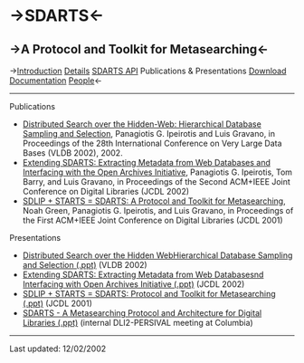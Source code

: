 ->SDARTS<-
  ======

->A Protocol and Toolkit for Metasearching<-
  ----------------------------------------

->[Introduction](https://github.com/ipeirotis/SDARTS/edit/master/introduction.md) [Details](https://github.com/ipeirotis/SDARTS/blob/master/details.md) [SDARTS API](https://github.com/ipeirotis/SDARTS/blob/master/sdartsapi.md) Publications & Presentations [Download](https://github.com/ipeirotis/SDARTS/blob/master/download.md)	[Documentation](https://github.com/ipeirotis/SDARTS/blob/master/documentation.md) [People](https://github.com/ipeirotis/SDARTS/blob/master/people.md)<-

* * *

Publications

* [Distributed Search over the Hidden-Web: Hierarchical Database Sampling and Selection](http://www.cs.columbia.edu/~pirot/publications/vldb2002.pdf),
  Panagiotis G. Ipeirotis and Luis Gravano,
  in Proceedings of the 28th International Conference on Very Large Data Bases (VLDB 2002), 2002.
* [Extending SDARTS: Extracting Metadata from Web Databases and Interfacing with the Open Archives Initiative](http://www.cs.columbia.edu/~pirot/publications/jcdl02.pdf),
  Panagiotis G. Ipeirotis, Tom Barry, and Luis Gravano,
  in Proceedings of the Second ACM+IEEE Joint Conference on Digital Libraries (JCDL 2002)
* [SDLIP + STARTS = SDARTS: A Protocol and Toolkit for Metasearching](http://www.cs.columbia.edu/~pirot/publications/jcdl01.pdf),
  Noah Green, Panagiotis G. Ipeirotis, and Luis Gravano,
  in Proceedings of the First ACM+IEEE Joint Conference on Digital Libraries (JCDL 2001)

Presentations

* [Distributed Search over the Hidden WebHierarchical Database Sampling and Selection (.ppt)](http://sdarts.cs.columbia.edu/publications/sdarts-vldb2002.ppt) (VLDB 2002)
* [Extending SDARTS: Extracting Metadata from Web Databasesnd Interfacing with Open Archives Initiative (.ppt)](http://sdarts.cs.columbia.edu/publications/sdarts-jcdl2002.ppt) (JCDL 2002)
* [SDLIP + STARTS = SDARTS: Protocol and Toolkit for Metasearching (.ppt)](http://sdarts.cs.columbia.edu/publications/sdarts-jcdl2001.ppt) (JCDL 2001)
* [SDARTS - A Metasearching Protocol and Architecture for Digital Libraries (.ppt)](http://sdarts.cs.columbia.edu/publications/sdarts-dli2meeting.ppt) (internal DLI2-PERSIVAL meeting at Columbia)

* * *

Last updated: 12/02/2002
